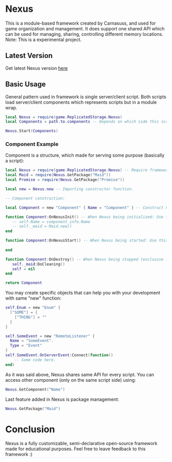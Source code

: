 # Nexus
This is a module-based framework created by Carnasuss, and used for game organization and management.
It does support one shared API which can be used for managing, sharing, controlling different memory locations.
Note: This is a experimental project.
## Latest Version
Get latest Nexus version [here](https://www.roblox.com/library/9843212996/Nexus)
## Basic Usage
General pattern used in framework is single server/client script. Both scripts load server/client components which represents scripts but in a module wrap.
```lua
local Nexus = require(game.ReplicatedStorage.Nexus)
local Components = path.to.components -- Depends on which side this script belongs

Nexus.Start(Components)
```
### Component Example
Component is a structure, which made for serving some purpose (basically a script):
```lua
local Nexus = require(game.ReplicatedStorage.Nexus) -- Require framework.
local Maid = require(Nexus.GetPackage("Maid"))
local Promise = require(Nexus.GetPackage("Promise"))

local new = Nexus.new -- Importing constructor function.

-- Component construction:

local Component = new "Component" { Name = "Component" } -- Construct new Component

function Component:OnNexusInit() -- When Nexus being initialized: Use this for creating events, constants, enums, e.t.c
   -- self.Name = component_info.Name
   -- self._maid = Maid.new()
end

function Component:OnNexusStart() -- When Nexus being started: Use this for describing game logic, math operations, e.t.c
	
end

function Component:OnDestroy() -- When Nexus being stopped (exclusive for client-side): Add tasks to self._maid for terminating memory leaks
   self._maid:DoCleaning()
   self = nil
end

return Component
```
You may create specific objects that can help you with your development with same "new" function:
```lua
self.Enum = new "Enum" {
  ["SOME"] = {
    ["THING"] = ""
  }
}
```
```lua
self.SomeEvent = new "RemoteListener" {
  Name = "SomeEvent".
  Type = "Event"
}
self.SomeEvent.OnServerEvent:Connect(function()
    -- Some code here.
end)
```
As it was said above, Nexus shares same API for every script.
You can access other component (only on the same script side) using: 
```lua
Nexus.GetComponent("Name")
```
Last feature added in Nexus is package management:
```lua
Nexus.GetPackage("Maid")
```
# Conclusion
Nexus is a fully customizable, semi-declarative open-source framework made for educational purposes.
Feel free to leave feedback to this framework :)
